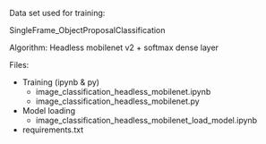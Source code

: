 Data set used for training: 

SingleFrame_ObjectProposalClassification

Algorithm: Headless mobilenet v2 + softmax dense layer

Files:

- Training (ipynb & py)
  - image_classification_headless_mobilenet.ipynb
  - image_classification_headless_mobilenet.py
- Model loading 
  - image_classification_headless_mobilenet_load_model.ipynb
- requirements.txt
